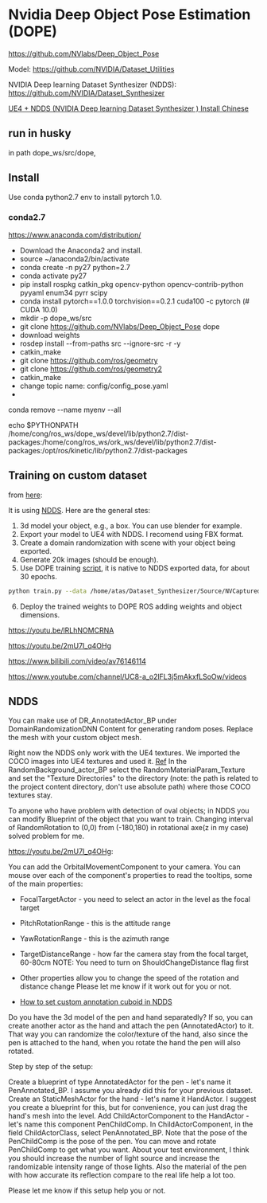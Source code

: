 # Nvidia Deep Object Pose Estimation (DOPE) 

https://github.com/NVlabs/Deep_Object_Pose

Model: https://github.com/NVIDIA/Dataset_Utilities

NVIDIA Deep learning Dataset Synthesizer (NDDS): https://github.com/NVIDIA/Dataset_Synthesizer

[UE4 + NDDS (NVIDIA Deep learning Dataset Synthesizer ) Install Chinese](https://zhuanlan.zhihu.com/p/94445159)

## run in husky

in path dope_ws/src/dope,


## Install

Use conda python2.7 env to install pytorch 1.0.

### conda2.7

https://www.anaconda.com/distribution/

- Download the Anaconda2 and install.
- source ~/anaconda2/bin/activate
- conda create -n py27 python=2.7
- conda activate py27
- pip install rospkg catkin_pkg opencv-python opencv-contrib-python pyyaml  enum34 pyrr scipy
- conda install pytorch==1.0.0 torchvision==0.2.1 cuda100 -c pytorch (# CUDA 10.0)
- mkdir -p dope_ws/src
- git clone https://github.com/NVlabs/Deep_Object_Pose dope
- download weights
- rosdep install --from-paths src --ignore-src -r -y
- catkin_make
- git clone https://github.com/ros/geometry
- git clone https://github.com/ros/geometry2
- catkin_make
- change topic name: config/config_pose.yaml
- 

conda remove --name myenv --all


echo $PYTHONPATH
/home/cong/ros_ws/dope_ws/devel/lib/python2.7/dist-packages:/home/cong/ros_ws/ork_ws/devel/lib/python2.7/dist-packages:/opt/ros/kinetic/lib/python2.7/dist-packages

## Training on custom dataset

from [here](https://github.com/NVlabs/Deep_Object_Pose/issues/79#issuecomment-536315835):

It is using [NDDS](https://github.com/NVIDIA/Dataset_Synthesizer). Here are the general stes:
1. 3d model your object, e.g., a box. You can use blender for example.
2. Export your model to UE4 with NDDS. I recomend using FBX format.
3. Create a domain randomization with scene with your object being exported.
4. Generate 20k images (should be enough).
5. Use DOPE training [script](https://github.com/NVlabs/Deep_Object_Pose/blob/master/scripts/train.py), it is native to NDDS exported data, for about 30 epochs.
```bash
python train.py --data /home/atas/Dataset_Synthesizer/Source/NVCapturedData/TestCapturer --object untitled --outf untitled --gpuids 0
```
6. Deploy the trained weights to DOPE ROS adding weights and object dimensions.


https://youtu.be/lRLhNOMCRNA

https://youtu.be/2mU7I_q4OHg

https://www.bilibili.com/video/av76146114

https://www.youtube.com/channel/UC8-a_o2lFL3j5mAkxfLSoOw/videos

## NDDS

You can make use of DR_AnnotatedActor_BP under DomainRandomizationDNN Content for generating random poses. Replace the mesh with your custom object mesh.

Right now the NDDS only work with the UE4 textures. We imported the COCO images into UE4 textures and used it. [Ref](https://docs.unrealengine.com/en-US/Engine/Content/ImportingContent/ImportingTextures/index.html)
In the RandomBackground_actor_BP select the RandomMaterialParam_Texture and set the "Texture Directories" to the directory (note: the path is related to the project content directory, don't use absolute path) where those COCO textures stay.

To anyone who have problem with detection of oval objects;
in NDDS you can modify Blueprint of the object that you want to train. Changing interval of RandomRotation to
(0,0) from (-180,180) in rotational axe(z in my case) solved problem for me.

https://youtu.be/2mU7I_q4OHg:

You can add the OrbitalMovementComponent to your camera. You can mouse over each of the component's properties to read the tooltips, some of the main properties:

- FocalTargetActor - you need to select an actor in the level as the focal target
- PitchRotationRange - this is the attitude range
- YawRotationRange - this is the azimuth range
- TargetDistanceRange - how far the camera stay from the focal target, 60-80cm
NOTE: You need to turn on ShouldChangeDistance flag first
- Other properties allow you to change the speed of the rotation and distance change
Please let me know if it work out for you or not.

- [How to set custom annotation cuboid in NDDS](https://github.com/NVlabs/Deep_Object_Pose/issues/58)
  
Do you have the 3d model of the pen and hand separatedly? If so, you can create another actor as the hand and attach the pen (AnnotatedActor) to it. That way you can randomize the color/texture of the hand, also since the pen is attached to the hand, when you rotate the hand the pen will also rotated.

Step by step of the setup:

Create a blueprint of type AnnotatedActor for the pen - let's name it PenAnnotated_BP. I assume you already did this for your previous dataset.
Create an StaticMeshActor for the hand - let's name it HandActor. I suggest you create a blueprint for this, but for convenience, you can just drag the hand's mesh into the level.
Add ChildActorComponent to the HandActor - let's name this component PenChildComp. In ChildActorComponent, in the field ChildActorClass, select PenAnnotated_BP. Note that the pose of the PenChildComp is the pose of the pen. You can move and rotate PenChildComp to get what you want.
About your test environment, I think you should increase the number of light source and increase the randomizable intensity range of those lights. Also the material of the pen with how accurate its reflection compare to the real life help a lot too.

Please let me know if this setup help you or not.

